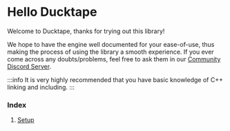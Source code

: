 # Hello Ducktape

Welcome to Ducktape, thanks for trying out this library!

We hope to have the engine well documented for your ease-of-use, thus making the process of using the library a smooth experience. If you ever come across any doubts/problems, feel free to ask them in our [Community Discord Server](https://dsc.gg/ducktape).

:::info
It is very highly recommended that you have basic knowledge of C++ linking and including.
:::

### Index

1. [Setup](setup)